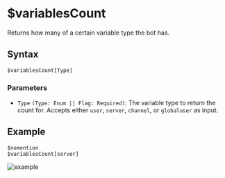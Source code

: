 # $variablesCount
Returns how many of a certain variable type the bot has.

## Syntax
```
$variablesCount[Type]
```

### Parameters
- `Type` `(Type: Enum || Flag: Required)`: The variable type to return the count for. Accepts either `user`, `server`, `channel`, or `globaluser` as input.

## Example
```
$nomention
$variablesCount[server]
```
![example](https://user-images.githubusercontent.com/69215413/125121829-82f05d80-e0c2-11eb-9a78-4b7ea7e3d224.png)
